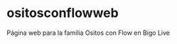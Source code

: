 # ositosconflowweb
Página web para la familia Ositos con Flow en Bigo Live
<head>
    <meta charset="UTF-8">
    <meta name="viewport" content="width=device-width, initial-scale=1.0">
    <title>Ositos con Flow - Tu Familia en Bigo Live</title>
    </head>

